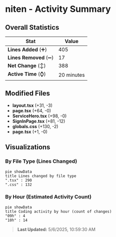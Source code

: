# niten - Activity Summary 

## Overall Statistics

| Stat                   | Value                                                             |
| ---------------------- | ----------------------------------------------------------------- |
| **Lines Added** (➕)   | 405                                          |
| **Lines Removed** (➖) | 17                                        |
| **Net Change** (↕)    | 388                |
| **Active Time** (⌚)   | 20 minutes |


## Modified Files
- **layout.tsx** (+31, -3)
- **page.tsx** (+64, -0)
- **ServiceHero.tsx** (+98, -0)
- **SignInPage.tsx** (+81, -12)
- **globals.css** (+130, -2)
- **page.tsx** (+1, -0)

## Visualizations

### By File Type (Lines Changed)

```mermaid
pie showData
title Lines changed by file type
".tsx" : 290
".css" : 132
```

### By Hour (Estimated Activity Count)

```mermaid
pie showData
title Coding activity by hour (count of changes)
"09h" : 4
"10h" : 14
```


> **Last Updated:** 5/6/2025, 10:59:30 AM
